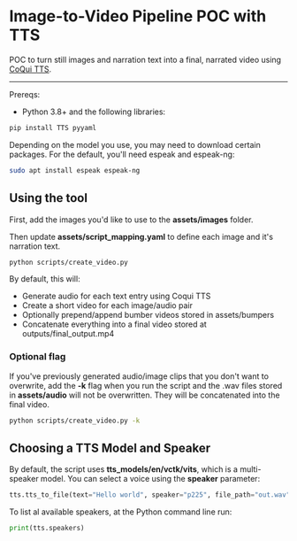 # Image-to-Video Pipeline POC with TTS

POC to turn still images and narration text into a final, narrated video using [CoQui TTS](https://github.com/coqui-ai/TTS).

---

Prereqs:

* Python 3.8+ and the following libraries:

```bash
pip install TTS pyyaml
```

Depending on the model you use, you may need to download certain packages. For the default, you'll need espeak and espeak-ng:

```bash
sudo apt install espeak espeak-ng
```

## Using the tool

First, add the images you'd like to use to the **assets/images** folder.

Then update **assets/script_mapping.yaml** to define each image and it's narration text.

```bash
python scripts/create_video.py
```

By default, this will:

* Generate audio for each text entry using Coqui TTS
* Create a short video for each image/audio pair
* Optionally prepend/append bumber videos stored in assets/bumpers
* Concatenate everything into a final video stored at outputs/final_output.mp4

### Optional flag

If you've previously generated audio/image clips that you don't want to overwrite, add the **-k** flag when you run the script and the .wav files stored in **assets/audio** will not be overwritten. They will be concatenated into the final video.

```bash
python scripts/create_video.py -k
```

## Choosing a TTS Model and Speaker

By default, the script uses **tts_models/en/vctk/vits**, which is a multi-speaker model. You can select a voice using the **speaker** parameter:

```python
tts.tts_to_file(text="Hello world", speaker="p225", file_path="out.wav")
```

To list al available speakers, at the Python command line run:
```python
print(tts.speakers)
```
